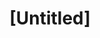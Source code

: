 ---
pid: ch1112
title: "[Untitled]"
location_transcription: 
coordinates: "[-75.162974606489, 39.951686215376]"
zipcode: 
gen_neighborhood: 
neighborhood: 
outside_phl: 
age: 
age_range: 
instagram: 
image_file_name: ch_1112.jpg
proposal_transcription: 
topic: Unknown
topic_summary: '0'
type: Other No Form
keywords_other: non-entry
credit: 
image_labels: 
twitter: 
facebook: 
permalink: "/monuments/ch1112/"
layout: item-page
---